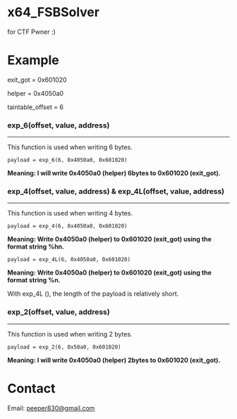 # x64_FSBSolver
for CTF Pwner :)

# Example
exit_got = 0x601020

helper = 0x4050a0

taintable_offset = 6

### exp_6(offset, value, address)
---
This function is used when writing 6 bytes.

`payload = exp_6(6, 0x4050a0, 0x601020)`

**Meaning: I will write 0x4050a0 (helper) 6bytes to 0x601020 (exit_got).**

### exp_4(offset, value, address) & exp_4L(offset, value, address)
---
This function is used when writing 4 bytes.

`payload = exp_4(6, 0x4050a0, 0x601020)`

**Meaning: Write 0x4050a0 (helper) to 0x601020 (exit_got) using the format string %hn.**

`payload = exp_4L(6, 0x4050a0, 0x601020)`

**Meaning: Write 0x4050a0 (helper) to 0x601020 (exit_got) using the format string %n.**

With exp_4L (), the length of the payload is relatively short.

### exp_2(offset, value, address)
---
This function is used when writing 2 bytes.

`payload = exp_2(6, 0x50a0, 0x601020)`

**Meaning: I will write 0x4050a0 (helper) 2bytes to 0x601020 (exit_got).**


# Contact
Email: peeper830@gmail.com

